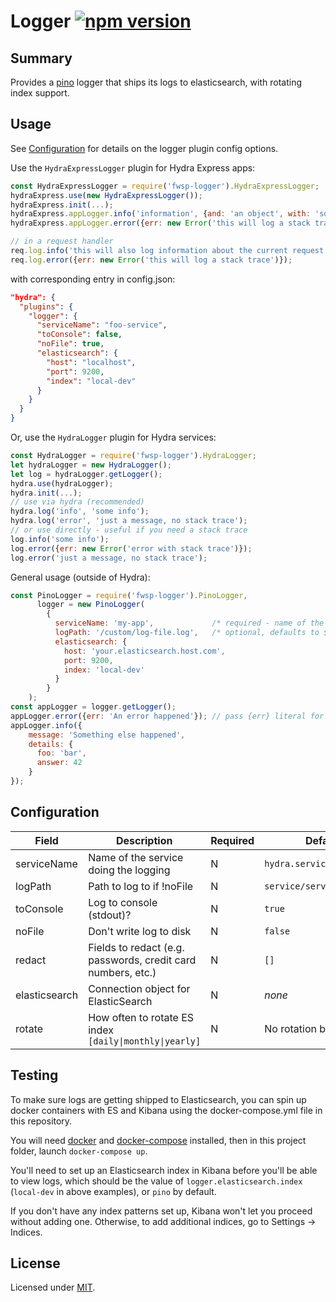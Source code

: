 # Logger [![npm version](https://badge.fury.io/js/fwsp-logger.svg)](https://badge.fury.io/js/fwsp-logger)

## Summary

Provides a [pino](https://github.com/pinojs/pino) logger
that ships its logs to elasticsearch, with rotating index support.

## Usage

See [Configuration](https://github.com/flywheelsports/fwsp-logger#configuration) for details on the logger plugin config options.

Use the `HydraExpressLogger` plugin for Hydra Express apps:
```javascript
const HydraExpressLogger = require('fwsp-logger').HydraExpressLogger;
hydraExpress.use(new HydraExpressLogger());
hydraExpress.init(...);
hydraExpress.appLogger.info('information', {and: 'an object', with: 'some stuff'});
hydraExpress.appLogger.error({err: new Error('this will log a stack trace')});

// in a request handler
req.log.info('this will also log information about the current request');
req.log.error({err: new Error('this will log a stack trace')});

```
with corresponding entry in config.json:
```json
"hydra": {
  "plugins": {
    "logger": {
      "serviceName": "foo-service",
      "toConsole": false,
      "noFile": true,
      "elasticsearch": {
        "host": "localhost",
        "port": 9200,
        "index": "local-dev"
      }
    }
  }
}
```

Or, use the `HydraLogger` plugin for Hydra services:
```javascript
const HydraLogger = require('fwsp-logger').HydraLogger;
let hydraLogger = new HydraLogger();
let log = hydraLogger.getLogger();
hydra.use(hydraLogger);
hydra.init(...);
// use via hydra (recommended)
hydra.log('info', 'some info');
hydra.log('error', 'just a message, no stack trace');
// or use directly - useful if you need a stack trace
log.info('some info');
log.error({err: new Error('error with stack trace')});
log.error('just a message, no stack trace');
```

General usage (outside of Hydra):
```javascript
const PinoLogger = require('fwsp-logger').PinoLogger,
      logger = new PinoLogger(
        {
          serviceName: 'my-app',             /* required - name of the app writing logs */
          logPath: '/custom/log-file.log',   /* optional, defaults to ${cwd()}/serviceName.log */
          elasticsearch: {
            host: 'your.elasticsearch.host.com',
            port: 9200,
            index: 'local-dev'
          }
        }
    );
const appLogger = logger.getLogger();
appLogger.error({err: 'An error happened'}); // pass {err} literal for proper error serialization
appLogger.info({
    message: 'Something else happened',
    details: {
      foo: 'bar',
      answer: 42
    }
});
```

## Configuration

| Field | Description | Required | Default
| --- | --- | ---| ---
| serviceName | Name of the service doing the logging | N | `hydra.serviceName`
| logPath | Path to log to if !noFile | N | `service/servicename.log`
| toConsole | Log to console (stdout)? | N | `true`
| noFile | Don't write log to disk | N | `false`
| redact | Fields to redact (e.g. passwords, credit card numbers, etc.) | N | `[]`
| elasticsearch | Connection object for ElasticSearch | N | *none*
| rotate | How often to rotate ES index `[daily\|monthly\|yearly]` | N | No rotation by default

## Testing

To make sure logs are getting shipped to Elasticsearch,
you can spin up docker containers with ES and Kibana
using the docker-compose.yml file in this repository.


You will need [docker](https://www.docker.com/) and
[docker-compose](https://docs.docker.com/compose/) installed,
then in this project folder, launch `docker-compose up`.

You'll need to set up an Elasticsearch index in Kibana
before you'll be able to view logs, which should be the value of
`logger.elasticsearch.index` (`local-dev` in above examples),
or `pino` by default.

If you don't have any index patterns set up, Kibana won't let you
proceed without adding one. Otherwise, to add additional indices,
go to Settings -> Indices.

## License

Licensed under [MIT](./LICENSE.txt).
